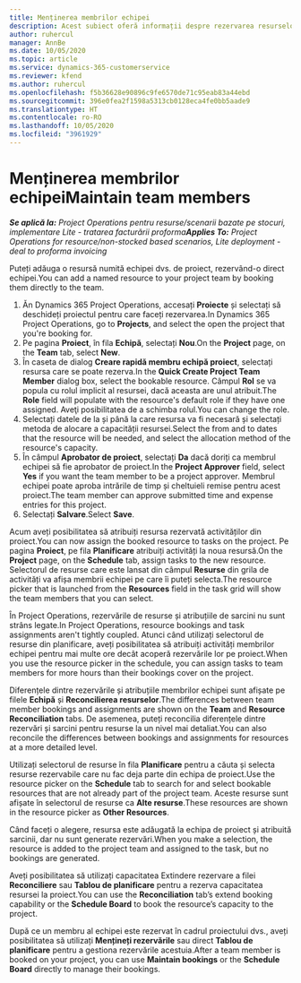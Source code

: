 ```yaml
---
title: Menținerea membrilor echipei
description: Acest subiect oferă informații despre rezervarea resurselor numite pentru echipe de proiect și atribuirea lor către activități.
author: ruhercul
manager: AnnBe
ms.date: 10/05/2020
ms.topic: article
ms.service: dynamics-365-customerservice
ms.reviewer: kfend
ms.author: ruhercul
ms.openlocfilehash: f5b36628e90896c9fe6570de71c95eab83a44ebd
ms.sourcegitcommit: 396e0fea2f1598a5313cb0128eca4fe0bb5aade9
ms.translationtype: HT
ms.contentlocale: ro-RO
ms.lasthandoff: 10/05/2020
ms.locfileid: "3961929"
---
```

# <a name="maintain-team-members"></a><span data-ttu-id="20678-103">Menținerea membrilor echipei</span><span class="sxs-lookup"><span data-stu-id="20678-103">Maintain team members</span></span>

<span data-ttu-id="20678-104">_**Se aplică la:** Project Operations pentru resurse/scenarii bazate pe stocuri, implementare Lite - tratarea facturării proforma_</span><span class="sxs-lookup"><span data-stu-id="20678-104">_**Applies To:** Project Operations for resource/non-stocked based scenarios, Lite deployment - deal to proforma invoicing_</span></span>

<span data-ttu-id="20678-105">Puteți adăuga o resursă numită echipei dvs. de proiect, rezervând-o direct echipei.</span><span class="sxs-lookup"><span data-stu-id="20678-105">You can add a named resource to your project team by booking them directly to the team.</span></span>

1. <span data-ttu-id="20678-106">Ăn Dynamics 365 Project Operations, accesați **Proiecte** și selectați să deschideți proiectul pentru care faceți rezervarea.</span><span class="sxs-lookup"><span data-stu-id="20678-106">In Dynamics 365 Project Operations, go to **Projects**, and select the open the project that you're booking for.</span></span>
2. <span data-ttu-id="20678-107">Pe pagina **Proiect**, în fila **Echipă**, selectați **Nou**.</span><span class="sxs-lookup"><span data-stu-id="20678-107">On the **Project** page, on the **Team** tab, select **New**.</span></span> 
3. <span data-ttu-id="20678-108">În caseta de dialog **Creare rapidă membru echipă proiect**, selectați resursa care se poate rezerva.</span><span class="sxs-lookup"><span data-stu-id="20678-108">In the **Quick Create Project Team Member** dialog box, select the bookable resource.</span></span> <span data-ttu-id="20678-109">Câmpul **Rol** se va popula cu rolul implicit al resursei, dacă aceasta are unul atribuit.</span><span class="sxs-lookup"><span data-stu-id="20678-109">The **Role** field will populate with the resource's default role if they have one assigned.</span></span> <span data-ttu-id="20678-110">Aveţi posibilitatea de a schimba rolul.</span><span class="sxs-lookup"><span data-stu-id="20678-110">You can change the role.</span></span> 
4. <span data-ttu-id="20678-111">Selectați datele de la și până la care resursa va fi necesară și selectați metoda de alocare a capacității resursei.</span><span class="sxs-lookup"><span data-stu-id="20678-111">Select the from and to dates that the resource will be needed, and select the allocation method of the resource's capacity.</span></span> 
5. <span data-ttu-id="20678-112">În câmpul **Aprobator de proiect**, selectați **Da** dacă doriți ca membrul echipei să fie aprobator de proiect.</span><span class="sxs-lookup"><span data-stu-id="20678-112">In the **Project Approver** field, select **Yes** if you want the team member to be a project approver.</span></span> <span data-ttu-id="20678-113">Membrul echipei poate aproba intrările de timp și cheltuieli remise pentru acest proiect.</span><span class="sxs-lookup"><span data-stu-id="20678-113">The team member can approve submitted time and expense entries for this project.</span></span> 
6. <span data-ttu-id="20678-114">Selectați **Salvare**.</span><span class="sxs-lookup"><span data-stu-id="20678-114">Select **Save**.</span></span>

<span data-ttu-id="20678-115">Acum aveți posibilitatea să atribuiți resursa rezervată activităților din proiect.</span><span class="sxs-lookup"><span data-stu-id="20678-115">You can now assign the booked resource to tasks on the project.</span></span> <span data-ttu-id="20678-116">Pe pagina **Proiect**, pe fila **Planificare** atribuiți activități la noua resursă.</span><span class="sxs-lookup"><span data-stu-id="20678-116">On the **Project** page, on the **Schedule** tab, assign tasks to the new resource.</span></span> <span data-ttu-id="20678-117">Selectorul de resurse care este lansat din câmpul **Resurse** din grila de activități va afișa membrii echipei pe care îi puteți selecta.</span><span class="sxs-lookup"><span data-stu-id="20678-117">The resource picker that is launched from the **Resources** field in the task grid will show the team members that you can select.</span></span>


<span data-ttu-id="20678-118">În Project Operations, rezervările de resurse și atribuțiile de sarcini nu sunt strâns legate.</span><span class="sxs-lookup"><span data-stu-id="20678-118">In Project Operations, resource bookings and task assignments aren't tightly coupled.</span></span> <span data-ttu-id="20678-119">Atunci când utilizați selectorul de resurse din planificare, aveți posibilitatea să atribuiți activități membrilor echipei pentru mai multe ore decât acoperă rezervările lor pe proiect.</span><span class="sxs-lookup"><span data-stu-id="20678-119">When you use the resource picker in the schedule, you can assign tasks to team members for more hours than their bookings cover on the project.</span></span>

<span data-ttu-id="20678-120">Diferențele dintre rezervările și atribuțiile membrilor echipei sunt afișate pe filele **Echipă** și **Reconcilierea resurselor**.</span><span class="sxs-lookup"><span data-stu-id="20678-120">The differences between team member bookings and assignments are shown on the **Team** and **Resource Reconciliation** tabs.</span></span> <span data-ttu-id="20678-121">De asemenea, puteți reconcilia diferențele dintre rezervări și sarcini pentru resurse la un nivel mai detaliat.</span><span class="sxs-lookup"><span data-stu-id="20678-121">You can also reconcile the differences between bookings and assignments for resources at a more detailed level.</span></span>

<span data-ttu-id="20678-122">Utilizați selectorul de resurse în fila **Planificare** pentru a căuta și selecta resurse rezervabile care nu fac deja parte din echipa de proiect.</span><span class="sxs-lookup"><span data-stu-id="20678-122">Use the resource picker on the **Schedule** tab to search for and select bookable resources that are not already part of the project team.</span></span> <span data-ttu-id="20678-123">Aceste resurse sunt afișate în selectorul de resurse ca **Alte resurse**.</span><span class="sxs-lookup"><span data-stu-id="20678-123">These resources are shown in the resource picker as **Other Resources**.</span></span>

<span data-ttu-id="20678-124">Când faceți o alegere, resursa este adăugată la echipa de proiect și atribuită sarcinii, dar nu sunt generate rezervări.</span><span class="sxs-lookup"><span data-stu-id="20678-124">When you make a selection, the resource is added to the project team and assigned to the task, but no bookings are generated.</span></span>

<span data-ttu-id="20678-125">Aveți posibilitatea să utilizați capacitatea Extindere rezervare a filei **Reconciliere** sau **Tablou de planificare** pentru a rezerva capacitatea resursei la proiect.</span><span class="sxs-lookup"><span data-stu-id="20678-125">You can use the **Reconciliation** tab’s extend booking capability or the **Schedule Board** to book the resource’s capacity to the project.</span></span>

<span data-ttu-id="20678-126">După ce un membru al echipei este rezervat în cadrul proiectului dvs., aveți posibilitatea să utilizați **Mențineți rezervările** sau direct **Tablou de planificare** pentru a gestiona rezervările acestuia.</span><span class="sxs-lookup"><span data-stu-id="20678-126">After a team member is booked on your project, you can use **Maintain bookings** or the **Schedule Board** directly to manage their bookings.</span></span>
